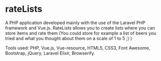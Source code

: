 # rateLists
A PHP application developed mainly with the use of the Laravel PHP framework and Vue.js. 
RateLists allows you to create lists where you can store items and rate them (You could store for example
a list of beers you tried and what you thought about them on a scale of 1 to 5 ;) )

Tools used:
PHP, Vue.js, Vue-resource, HTML5, CSS3, Font Awesome, Bootstrap, jQuery, Laravel Elixir, Browserify.
